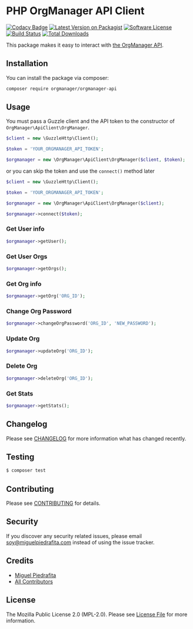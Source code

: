 # PHP OrgManager API Client

[![Codacy Badge](https://api.codacy.com/project/badge/Grade/198c105f5e434fe2806b39a17d458dc3)](https://www.codacy.com/app/m1guelpiedrafita/php-orgmanager-api?utm_source=github.com&utm_medium=referral&utm_content=orgmanager/php-orgmanager-api&utm_campaign=badger)
[![Latest Version on Packagist](https://img.shields.io/packagist/v/orgmanager/orgmanager-api.svg?style=flat-square)](https://packagist.org/packages/orgmanager/orgmanager-api)
[![Software License](https://img.shields.io/github/license/orgmanager/php-orgmanager-api.svg?style=flat-square)](LICENSE.md)
[![Build Status](https://img.shields.io/travis/orgmanager/php-orgmanager-api/master.svg?style=flat-square)](https://travis-ci.org/orgmanager/php-orgmanager-api)
[![Total Downloads](https://img.shields.io/packagist/dt/orgmanager/orgmanager-api.svg?style=flat-square)](https://packagist.org/packages/orgmanager/orgmanager-api)

This package makes it easy to interact with [the OrgManager API](https://github.com/orgmanager/orgmanager#api).

## Installation

You can install the package via composer:

``` bash
composer require orgmanager/orgmanager-api
```

## Usage

You must pass a Guzzle client and the API token to the constructor of `OrgManager\ApiClient\OrgManager`.

``` php
$client = new \GuzzleHttp\Client();

$token = 'YOUR_ORGMANAGER_API_TOKEN';

$orgmanager = new \OrgManager\ApiClient\OrgManager($client, $token);
```

or you can skip the token and use the `connect()` method later

``` php
$client = new \GuzzleHttp\Client();

$token = 'YOUR_ORGMANAGER_API_TOKEN';

$orgmanager = new \OrgManager\ApiClient\OrgManager($client);

$orgmanager->connect($token);
```

### Get User info
``` php
$orgmanager->getUser();
```

### Get User Orgs
``` php
$orgmanager->getOrgs();
```

### Get Org info
``` php
$orgmanager->getOrg('ORG_ID');
```

### Change Org Password
``` php
$orgmanager->changeOrgPassword('ORG_ID', 'NEW_PASSWORD');
```

### Update Org
``` php
$orgmanager->updateOrg('ORG_ID');
```

### Delete Org
``` php
$orgmanager->deleteOrg('ORG_ID');
```

### Get Stats
``` php
$orgmanager->getStats();
```

## Changelog

Please see [CHANGELOG](CHANGELOG.md) for more information what has changed recently.

## Testing

``` bash
$ composer test
```

## Contributing

Please see [CONTRIBUTING](CONTRIBUTING.md) for details.

## Security

If you discover any security related issues, please email soy@miguelpiedrafita.com instead of using the issue tracker.

## Credits

- [Miguel Piedrafita](https://github.com/m1guelpf)
- [All Contributors](../../contributors)

## License

The Mozilla Public License 2.0 (MPL-2.0). Please see [License File](LICENSE.md) for more information.
